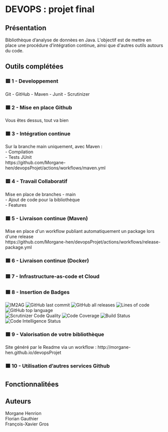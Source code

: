 <h1>DEVOPS : projet final</h1> <h2>Présentation</h2> Bibliothèque d’analyse de donnèes en Java. L'objectif est de mettre en place une procédure d’intégration continue, ainsi que d'autres outils autours du code. 
<h2>Outils complétées</h2> <h3>🟨 1 - Developpement </h3> Git - GitHub - Maven - Junit - Scrutinizer <h3>🟩 2 - Mise en place Github</h3> Vous êtes dessus, tout va bien <h3>🟩 3 - Intégration continue</h3> <p> Sur la branche main uniquement, avec Maven :<br /> - Compilation<br /> - Tests JUnit<br /> https://github.com/Morgane-hen/devopsProjet/actions/workflows/maven.yml </p> <h3>🟨 4 - Travail Collaboratif</h3> <p> Mise en place de branches - main<br /> - Ajout de code pour la bibliothèque <br /> - Features </p> <h3>🟩 5 - Livraison continue (Maven)</h3> <p>Mise en place d'un workflow publiant automatiquement un package lors d'une release<br /> https://github.com/Morgane-hen/devopsProjet/actions/workflows/release-package.yml</p> <h3>🟥 6 - Livraison continue (Docker)</h3> <h3>🟥 7 - Infrastructure-as-code et Cloud</h3> <h3>🟩 8 - Insertion de Badges</h3> <p> <img alt="IM2AG" src="https://img.shields.io/badge/IM2AG-Seal%20of%20Quality-blue"> <img alt="GitHub last commit" src="https://img.shields.io/github/last-commit/Morgane-hen/devopsProjet"> <img alt="GitHub all releases" src="https://img.shields.io/github/downloads/Morgane-hen/devopsProjet/total"> <img alt="Lines of code" src="https://img.shields.io/tokei/lines/github/Morgane-hen/devopsProjet"> <img alt="GitHub top language" src="https://img.shields.io/github/languages/top/Morgane-hen/devopsProjet"> <br /> <img alt="Scrutinizer Code Quality" src="https://scrutinizer-ci.com/g/Morgane-hen/devopsProjet/badges/quality-score.png?b=main"> <img alt="Code Coverage" src="https://scrutinizer-ci.com/g/Morgane-hen/devopsProjet/badges/coverage.png?b=main"> <img alt="Build Status" src="https://scrutinizer-ci.com/g/Morgane-hen/devopsProjet/badges/build.png?b=main"> <img alt="Code Intelligence Status" src="https://scrutinizer-ci.com/g/Morgane-hen/devopsProjet/badges/code-intelligence.svg?b=main"> </p> <h3>🟩 9 - Valorisation de votre bibliothèque</h3> Site généré par le Readme via un workflow : http://morgane-hen.github.io/devopsProjet <h3>🟧 10 - Utilisation d’autres services Github</h3> <h2>Fonctionnalitées</h2> <h2>Auteurs</h2> <p> Morgane Henrion<br /> Florian Gauthier<br /> François-Xavier Gros </p>
